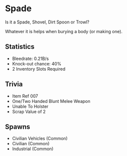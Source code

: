 # Spade

Is it a Spade, Shovel, Dirt Spoon or Trowl?

Whatever it is helps when burying a body (or making one).

## Statistics

- Bleedrate: 0.21B/s
- Knock-out chance: 40%
- 2 Inventory Slots Required

## Trivia

- Item Ref 007
- One/Two Handed Blunt Melee Weapon
- Unable To Holster
- Scrap Value of 2

## Spawns

- Civilian Vehicles (Common)
- Civilian (Common)
- Industrial (Common)
